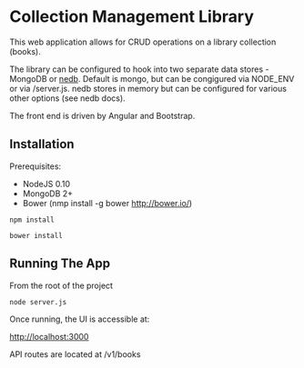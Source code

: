 # Collection Management Library

This web application allows for CRUD operations on a library collection (books). 

The library can be configured to hook into two separate data stores - MongoDB or [nedb](https://github.com/louischatriot/nedb). Default is mongo, but can be congigured via NODE_ENV or via /server.js. nedb stores in memory but can be configured for various other options (see nedb docs).

The front end is driven by Angular and Bootstrap.

## Installation

Prerequisites:
- NodeJS 0.10
- MongoDB 2+
- Bower (nmp install -g bower http://bower.io/)

 `npm install`
 
 `bower install`

## Running The App

From the root of the project

 `node server.js`

Once running, the UI is accessible at:

[http://localhost:3000](http://localhost:3000)

API routes are located at /v1/books
